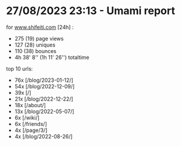 # 27/08/2023 23:13 - Umami report
for www.shifeiti.com [24h] :

 - 275 (19) page views
 - 127 (28) uniques
 - 110 (38) bounces
 - 4h 38' 8'' (1h 11' 26'') totaltime


top 10 urls:
 - 76x [/blog/2023-01-12/]
 - 54x [/blog/2022-12-09/]
 - 39x [/]
 - 21x [/blog/2022-12-22/]
 - 18x [/about/]
 - 13x [/blog/2022-05-07/]
 - 6x [/wiki/]
 - 6x [/friends/]
 - 4x [/page/3/]
 - 4x [/blog/2022-08-26/]


